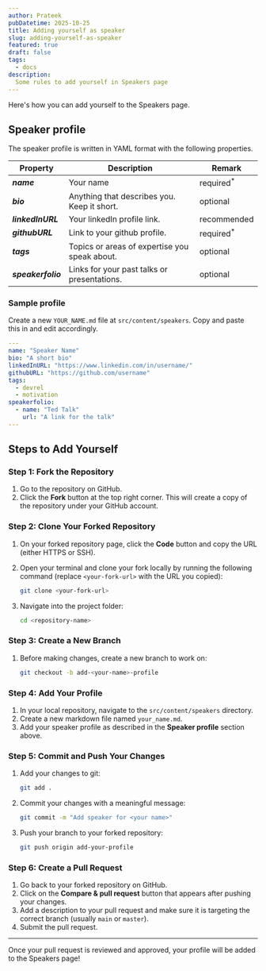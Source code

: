 ```yaml
---
author: Prateek
pubDatetime: 2025-10-25
title: Adding yourself as speaker
slug: adding-yourself-as-speaker
featured: true
draft: false
tags:
  - docs
description:
  Some rules to add yourself in Speakers page
---
```


Here's how you can add yourself to the Speakers page.

## Speaker profile

The speaker profile is written in YAML format with the following properties.


| Property              | Description                                                 | Remark                |
|-----------------------|-------------------------------------------------------------|-----------------------|
| **_name_**            | Your name                                                   | required<sup>\*</sup> |
| **_bio_**             | Anything that describes you. Keep it short.                 | optional              |
| **_linkedInURL_**     | Your linkedIn profile link.                                 | recommended           |
| **_githubURL_**       | Link to your github profile.                                | required<sup>\*</sup> |
| **_tags_**            | Topics or areas of expertise you speak about.               | optional              |
| **_speakerfolio_**    | Links for your past talks or presentations.                 | optional              |

### Sample profile
Create a new `YOUR_NAME.md` file at `src/content/speakers`. Copy and paste this in and edit accordingly.

```yaml
---
name: "Speaker Name"
bio: "A short bio"
linkedInURL: "https://www.linkedin.com/in/username/"
githubURL: "https://github.com/username"
tags:
  - devrel
  - motivation
speakerfolio: 
  - name: "Ted Talk"
    url: "A link for the talk"
---
```

## Steps to Add Yourself

### Step 1: Fork the Repository

1. Go to the repository on GitHub.
2. Click the **Fork** button at the top right corner. This will create a copy of the repository under your GitHub account.

### Step 2: Clone Your Forked Repository

1. On your forked repository page, click the **Code** button and copy the URL (either HTTPS or SSH).
2. Open your terminal and clone your fork locally by running the following command (replace `<your-fork-url>` with the URL you copied):

    ```bash
    git clone <your-fork-url>
    ```

3. Navigate into the project folder:

    ```bash
    cd <repository-name>
    ```

### Step 3: Create a New Branch

1. Before making changes, create a new branch to work on:

    ```bash
    git checkout -b add-<your-name>-profile
    ```

### Step 4: Add Your Profile

1. In your local repository, navigate to the `src/content/speakers` directory.
2. Create a new markdown file named `your_name.md`.
3. Add your speaker profile as described in the **Speaker profile** section above.

### Step 5: Commit and Push Your Changes

1. Add your changes to git:

    ```bash
    git add .
    ```

2. Commit your changes with a meaningful message:

    ```bash
    git commit -m "Add speaker for <your name>"
    ```

3. Push your branch to your forked repository:

    ```bash
    git push origin add-your-profile
    ```

### Step 6: Create a Pull Request

1. Go back to your forked repository on GitHub.
2. Click on the **Compare & pull request** button that appears after pushing your changes.
3. Add a description to your pull request and make sure it is targeting the correct branch (usually `main` or `master`).
4. Submit the pull request.

---

Once your pull request is reviewed and approved, your profile will be added to the Speakers page!
